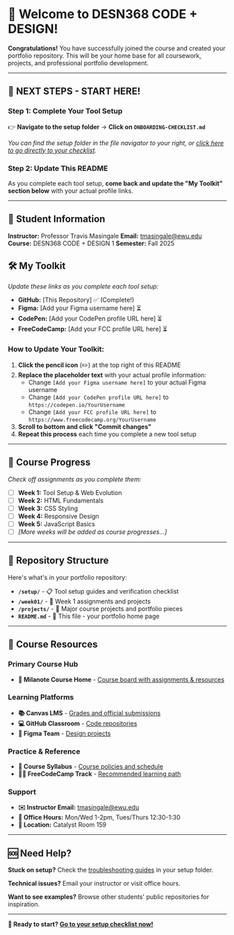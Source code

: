 # 🎉 Welcome to DESN368 CODE + DESIGN!

**Congratulations!** You have successfully joined the course and created your portfolio repository. This will be your home base for all coursework, projects, and professional portfolio development.

---

## 🚀 **NEXT STEPS - START HERE!**

### **Step 1: Complete Your Tool Setup**
👉 **Navigate to the setup folder** → **Click on `ONBOARDING-CHECKLIST.md`**

*You can find the setup folder in the file navigator to your right, or [click here to go directly to your checklist](setup/ONBOARDING-CHECKLIST.md).*

### **Step 2: Update This README**
As you complete each tool setup, **come back and update the "My Toolkit" section below** with your actual profile links.

---

## 👤 **Student Information**
**Instructor:** Professor Travis Masingale
**Email:** tmasingale@ewu.edu  
**Course:** DESN368 CODE + DESIGN 1 
**Semester:** Fall 2025  


## 🛠️ **My Toolkit**
*Update these links as you complete each tool setup:*

- **GitHub:** [This Repository] ✅ (Complete!)
- **Figma:** [Add your Figma username here] ⏳
- **CodePen:** [Add your CodePen profile URL here] ⏳  
- **FreeCodeCamp:** [Add your FCC profile URL here] ⏳

### **How to Update Your Toolkit:**
1. **Click the pencil icon** (✏️) at the top right of this README
2. **Replace the placeholder text** with your actual profile information:
   - Change `[Add your Figma username here]` to your actual Figma username
   - Change `[Add your CodePen profile URL here]` to `https://codepen.io/YourUsername`
   - Change `[Add your FCC profile URL here]` to `https://www.freecodecamp.org/YourUsername`
3. **Scroll to bottom and click "Commit changes"**
4. **Repeat this process** each time you complete a new tool setup

---

## 🎯 **Course Progress**
*Check off assignments as you complete them:*

- [ ] **Week 1:** Tool Setup & Web Evolution
- [ ] **Week 2:** HTML Fundamentals  
- [ ] **Week 3:** CSS Styling
- [ ] **Week 4:** Responsive Design
- [ ] **Week 5:** JavaScript Basics
- [ ] *[More weeks will be added as course progresses...]*

---

## 📁 **Repository Structure**
Here's what's in your portfolio repository:

- **`/setup/`** - 📋 Tool setup guides and verification checklist
- **`/week01/`** - 📝 Week 1 assignments and projects
- **`/projects/`** - 🎨 Major course projects and portfolio pieces
- **`README.md`** - 📖 This file - your portfolio home page

---

## 🔗 **Course Resources**

### **Primary Course Hub**
- **📌 Milanote Course Home** - [Course board with assignments & resources](https://app.milanote.com/your-course-board-id)

### **Learning Platforms** 
- **📚 Canvas LMS** - [Grades and official submissions](https://canvas.ewu.edu)
- **💻 GitHub Classroom** - [Code repositories](https://classroom.github.com/classrooms/your-classroom)
- **🎨 Figma Team** - [Design projects](https://www.figma.com/files/team/1487582992593000920/)

### **Practice & Reference**
- **📖 Course Syllabus** - [Course policies and schedule](https://your-syllabus-link)
- **🏃‍♂️ FreeCodeCamp Track** - [Recommended learning path](https://www.freecodecamp.org/learn/responsive-web-design/)

### **Support**
- **✉️ Instructor Email:** [tmasingale@ewu.edu](mailto:tmasingale@ewu.edu)
- **🏢 Office Hours:** Mon/Wed 1-2pm, Tues/Thurs 12:30-1:30
- **📍 Location:** Catalyst Room 159

---

## 🆘 **Need Help?**

**Stuck on setup?** Check the [troubleshooting guides](setup/) in your setup folder.

**Technical issues?** Email your instructor or visit office hours.

**Want to see examples?** Browse other students' public repositories for inspiration.

---

**🎯 Ready to start? [Go to your setup checklist now!](setup/ONBOARDING-CHECKLIST.md)**
